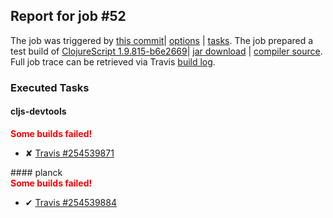 ## Report for job #52

The job was triggered by [this commit](https://github.com/cljs-oss/canary/commit/475e6a9e759371185cec5660b04f48b6202b0f57)| [options](options.edn) | [tasks](tasks.edn).
The job prepared a test build of [ClojureScript 1.9.815-b6e2669](https://github.com/cljs-oss/canary/releases/tag/r1.9.815-b6e2669)| [jar download](https://github.com/cljs-oss/canary/releases/download/r1.9.815-b6e2669/clojurescript-1.9.815-b6e2669.jar) | [compiler source](https://github.com/darwin/clojurescript/commit/b6e2669ca198c1a6e0f9b399e6487d1e57646f25).
Full job trace can be retrieved via Travis [build log](https://travis-ci.org/cljs-oss/canary/builds/254537137).

### Executed Tasks
#### cljs-devtools
<div><span style="font-weight:bold;color:red">Some builds failed!</span>
<ul>
<li><span title="failed">&#x2718; </span><a href="https://travis-ci.org/binaryage/cljs-devtools/builds/254539871">Travis #254539871</a></li>
</ul></div>
#### planck
<div><span style="font-weight:bold;color:red">Some builds failed!</span>
<ul>
<li><span title="passed">&#x2714; </span><a href="https://travis-ci.org/mfikes/planck/builds/254539884">Travis #254539884</a></li>
</ul></div>
